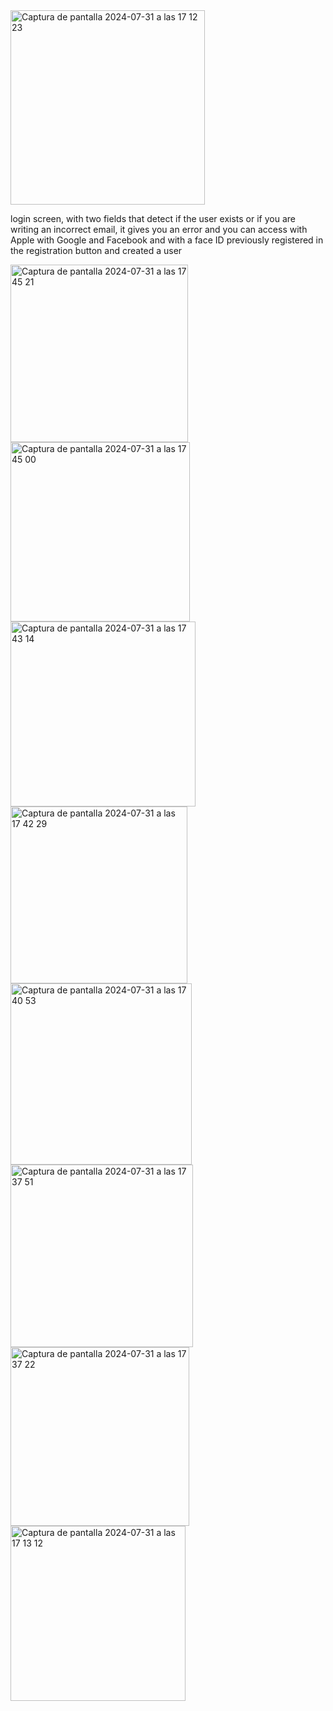 <img width="311" alt="Captura de pantalla 2024-07-31 a las 17 12 23" src="https://github.com/user-attachments/assets/847c5966-e33d-4079-ab15-9696002ec002">

login screen, with two fields that detect if the user exists or if you are writing an incorrect email, it gives you an error and you can access with Apple with Google and Facebook and with a face ID previously registered in the registration button and created a user

<img width="284" alt="Captura de pantalla 2024-07-31 a las 17 45 21" src="https://github.com/user-attachments/assets/e4656c3d-8d6e-42cf-a813-6fe75c490863">

<img width="287" alt="Captura de pantalla 2024-07-31 a las 17 45 00" src="https://github.com/user-attachments/assets/eb2876a8-ae09-4bae-ba46-aecd0ec8f59b">
<img width="296" alt="Captura de pantalla 2024-07-31 a las 17 43 14" src="https://github.com/user-attachments/assets/3614253b-434f-4ed0-a656-666de12431c6">
<img width="283" alt="Captura de pantalla 2024-07-31 a las 17 42 29" src="https://github.com/user-attachments/assets/06cc9753-1b5a-49c5-921f-c01f3b20f01f">
<img width="290" alt="Captura de pantalla 2024-07-31 a las 17 40 53" src="https://github.com/user-attachments/assets/1b1a3f4c-aba9-427d-ac59-2b6aad6730c9">
<img width="292" alt="Captura de pantalla 2024-07-31 a las 17 37 51" src="https://github.com/user-attachments/assets/92241976-0685-4beb-a8f6-87fc1936acc4">
<img width="286" alt="Captura de pantalla 2024-07-31 a las 17 37 22" src="https://github.com/user-attachments/assets/99f0ab9c-7042-43ca-8320-5fb0aec956c2">
<img width="280" alt="Captura de pantalla 2024-07-31 a las 17 13 12" src="https://github.com/user-attachments/assets/4037ac3b-ece6-41b4-86dd-ba223fe5cbfe">

